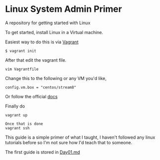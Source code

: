 # Linux System Admin Primer
A repository for getting started with Linux

To get started, install Linux in a Virtual machine.

Easiest way to do this is via [Vagrant](https://www.vagrantup.com/downloads)
```
$ vagrant init
```
After that edit the vagrant file.
```
vim Vagrantfile
```
Change this to the following or any VM you'd like,
```
config.vm.box = "centos/stream8"
```
Or follow the official [docs](https://www.vagrantup.com/docs/boxes)

Finally do
```
vagrant up

Once that is done
vagrant ssh
```

This guide is a simple primer of what I taught, I haven't followed any linux tutorials before so I'm not sure how I'd teach that to someone.

The first guide is stored in [Day01.md](https://github.com/afro-coder/linux-system-admin/blob/main/Day01.md)
